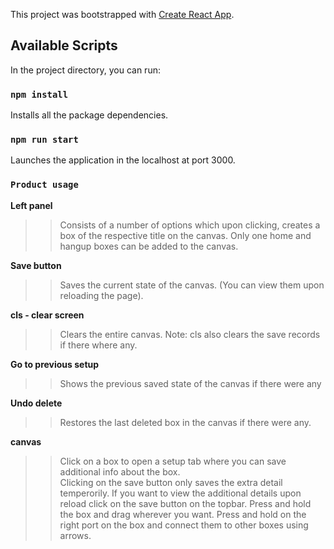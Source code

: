 This project was bootstrapped with [Create React App](https://github.com/facebook/create-react-app).

## Available Scripts

In the project directory, you can run:

### `npm install`

Installs all the package dependencies.<br />

### `npm run start`

Launches the application in the localhost at port 3000.<br />

### `Product usage`

**Left panel**

>> Consists of a number of options which upon clicking, creates a box of the respective title on the canvas.
>> Only one home and hangup boxes can be added to the canvas.

**Save button**

>> Saves the current state of the canvas. (You can view them upon reloading the page).

**cls - clear screen**

>> Clears the entire canvas.
Note: cls also clears the save records if there where any.

**Go to previous setup**

>> Shows the previous saved state of the canvas if there were any

**Undo delete**

>> Restores the last deleted box in the canvas if there were any.

**canvas**

>> Click on a box to open a setup tab where you can save additional info about the box.<br />
>> Clicking on the save button only saves the extra detail temperorily. If you want to view the additional details upon reload
   click on the save button on the topbar.
>> Press and hold the box and drag wherever you want.
>> Press and hold on the right port on the box and connect them to other boxes using arrows.







